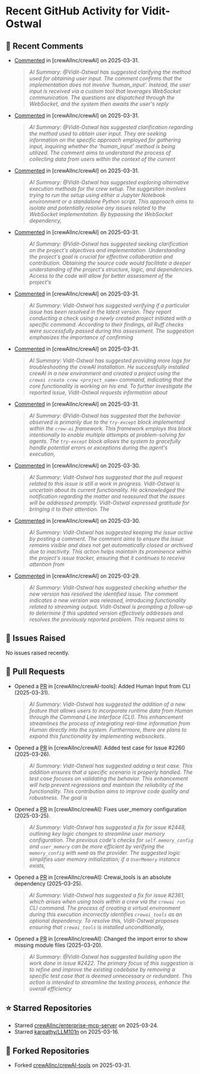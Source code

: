 # Recent GitHub Activity for Vidit-Ostwal

## 💬 Recent Comments
- [Commented](https://github.com/crewAIInc/crewAI/issues/2487#issuecomment-2766352971) in [crewAIInc/crewAI] on 2025-03-31.
  > *AI Summary: @Vidit-Ostwal has suggested clarifying the method used for obtaining user input. The comment confirms that the implementation does not involve 'human_input'. Instead, the user input is received via a custom tool that leverages WebSocket communication. The questions are dispatched through the WebSocket, and the system then awaits the user's reply*
- [Commented](https://github.com/crewAIInc/crewAI/issues/2487#issuecomment-2766341623) in [crewAIInc/crewAI] on 2025-03-31.
  > *AI Summary: @Vidit-Ostwal has suggested clarification regarding the method used to obtain user input. They are seeking information on the specific approach employed for gathering input, inquiring whether the 'human_input' method is being utilized. The comment aims to understand the process of collecting data from users within the context of the current*
- [Commented](https://github.com/crewAIInc/crewAI/issues/2487#issuecomment-2766336429) in [crewAIInc/crewAI] on 2025-03-31.
  > *AI Summary: @Vidit-Ostwal has suggested exploring alternative execution methods for the crew setup. The suggestion involves trying to run the setup using either a Jupyter Notebook environment or a standalone Python script. This approach aims to isolate and potentially resolve any issues related to the WebSocket implementation. By bypassing the WebSocket dependency,*
- [Commented](https://github.com/crewAIInc/crewAI/issues/2487#issuecomment-2766310282) in [crewAIInc/crewAI] on 2025-03-31.
  > *AI Summary: @Vidit-Ostwal has suggested seeking clarification on the project's objectives and implementation. Understanding the project's goal is crucial for effective collaboration and contribution. Obtaining the source code would facilitate a deeper understanding of the project's structure, logic, and dependencies. Access to the code will allow for better assessment of the project's*
- [Commented](https://github.com/crewAIInc/crewAI/issues/2227#issuecomment-2766251238) in [crewAIInc/crewAI] on 2025-03-31.
  > *AI Summary: Vidit-Ostwal has suggested verifying if a particular issue has been resolved in the latest version. They report conducting a check using a newly created project initiated with a specific command. According to their findings, all Ruff checks were successfully passed during this assessment. The suggestion emphasizes the importance of confirming*
- [Commented](https://github.com/crewAIInc/crewAI/issues/2500#issuecomment-2766186099) in [crewAIInc/crewAI] on 2025-03-31.
  > *AI Summary: Vidit-Ostwal has suggested providing more logs for troubleshooting the crewAI installation. He successfully installed crewAI in a new environment and created a project using the `crewai create crew <project_name>` command, indicating that the core functionality is working on his end. To further investigate the reported issue, Vidit-Ostwal requests information about*
- [Commented](https://github.com/crewAIInc/crewAI/issues/2487#issuecomment-2766000094) in [crewAIInc/crewAI] on 2025-03-31.
  > *AI Summary: @Vidit-Ostwal has suggested that the behavior observed is primarily due to the `try-except` block implemented within the `crew-ai` framework. This framework employs this block intentionally to enable multiple attempts at problem-solving for agents. The `try-except` block allows the system to gracefully handle potential errors or exceptions during the agent's execution,*
- [Commented](https://github.com/crewAIInc/crewAI/issues/2307#issuecomment-2764720493) in [crewAIInc/crewAI] on 2025-03-30.
  > *AI Summary: Vidit-Ostwal has suggested that the pull request related to this issue is still a work in progress. Vidit-Ostwal is uncertain about its current functionality. He acknowledged the notification regarding the matter and reassured that the issues will be addressed promptly. Vidit-Ostwal expressed gratitude for bringing it to their attention. The*
- [Commented](https://github.com/crewAIInc/crewAI/issues/2236#issuecomment-2764532388) in [crewAIInc/crewAI] on 2025-03-30.
  > *AI Summary: Vidit-Ostwal has suggested keeping the issue active by posting a comment. The comment aims to ensure the issue remains visible and does not get automatically closed or archived due to inactivity. This action helps maintain its prominence within the project's issue tracker, ensuring that it continues to receive attention from*
- [Commented](https://github.com/crewAIInc/crewAI/issues/2206#issuecomment-2763211461) in [crewAIInc/crewAI] on 2025-03-29.
  > *AI Summary: Vidit-Ostwal has suggested checking whether the new version has resolved the identified issue. The comment indicates a new version was released, introducing functionality related to streaming output. Vidit-Ostwal is prompting a follow-up to determine if this updated version effectively addresses and resolves the previously reported problem. This request aims to*

## 🐛 Issues Raised
No issues raised recently.

## 🚀 Pull Requests
- Opened a [PR](https://github.com/crewAIInc/crewAI-tools/pull/251) in [crewAIInc/crewAI-tools]: Added Human Input from CLI (2025-03-31).
  > *AI Summary: Vidit-Ostwal has suggested the addition of a new feature that allows users to incorporate runtime data from Human through the Command Line Interface (CLI). This enhancement streamlines the process of integrating real-time information from Human directly into the system. Furthermore, there are plans to expand this functionality by implementing websockets.*
- Opened a [PR](https://github.com/crewAIInc/crewAI/pull/2484) in [crewAIInc/crewAI]: Added test case for Issue #2260 (2025-03-26).
  > *AI Summary: Vidit-Ostwal has suggested adding a test case. This addition ensures that a specific scenario is properly handled. The test case focuses on validating the behavior. This enhancement will help prevent regressions and maintain the reliability of the functionality. This contribution aims to improve code quality and robustness. The goal is*
- Opened a [PR](https://github.com/crewAIInc/crewAI/pull/2469) in [crewAIInc/crewAI]: Fixes user_memory configuration (2025-03-25).
  > *AI Summary: Vidit-Ostwal has suggested a fix for issue #2448, outlining key logic changes to streamline user memory configuration. The previous code's checks for `self.memory_config` and `user_memory` can be more efficient by verifying the `memory_config` with `mem0` as the provider. The suggested logic simplifies user memory initialization; if a `UserMemory` instance exists,*
- Opened a [PR](https://github.com/crewAIInc/crewAI/pull/2468) in [crewAIInc/crewAI]: Crewai_tools is an absolute dependency (2025-03-25).
  > *AI Summary: Vidit-Ostwal has suggested a fix for issue #2361, which arises when using tools within a crew via the `crewai run` CLI command. The process of creating a virtual environment during this execution incorrectly identifies `crewai_tools` as an optional dependency. To resolve this, Vidit-Ostwal proposes ensuring that `crewai_tools` is installed unconditionally,*
- Opened a [PR](https://github.com/crewAIInc/crewAI/pull/2423) in [crewAIInc/crewAI]: Changed the import error to show missing module files (2025-03-20).
  > *AI Summary: @Vidit-Ostwal has suggested building upon the work done in issue #2422. The primary focus of this suggestion is to refine and improve the existing codebase by removing a specific test case that is deemed unnecessary or redundant. This action is intended to streamline the testing process, enhance the overall efficiency*

## ⭐ Starred Repositories
- Starred [crewAIInc/enterprise-mcp-server](https://github.com/crewAIInc/enterprise-mcp-server) on 2025-03-24.
- Starred [karpathy/LLM101n](https://github.com/karpathy/LLM101n) on 2025-03-16.

## 🍴 Forked Repositories
- Forked [crewAIInc/crewAI-tools](https://github.com/Vidit-Ostwal/crewAI-tools) on 2025-03-31.
